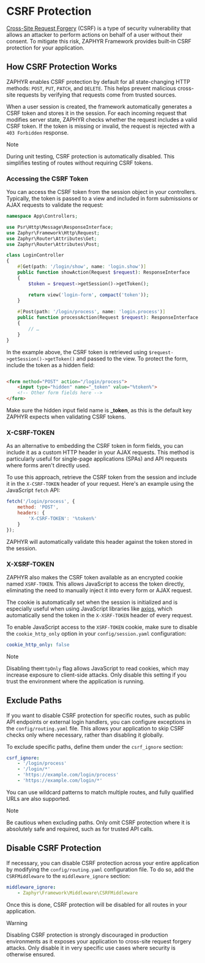 # CSRF Protection

[Cross-Site Request Forgery](https://en.wikipedia.org/wiki/Cross-site_request_forgery) (CSRF) is a type of security
vulnerability that allows an attacker to perform actions on behalf of a user without their consent. To mitigate this
risk, ZAPHYR Framework provides built-in CSRF protection for your application.

## How CSRF Protection Works

ZAPHYR enables CSRF protection by default for all state-changing HTTP methods: `POST`, `PUT`, `PATCH`, and `DELETE`.
This helps prevent malicious cross-site requests by verifying that requests come from trusted sources.

When a user session is created, the framework automatically generates a CSRF token and stores it in the session. For
each incoming request that modifies server state, ZAPHYR checks whether the request includes a valid CSRF token. If the
token is missing or invalid, the request is rejected with a `403 Forbidden` response.

> [!NOTE]
> During unit testing, CSRF protection is automatically disabled. This simplifies testing of routes without requiring
> CSRF tokens.

### Accessing the CSRF Token

You can access the CSRF token from the session object in your controllers. Typically, the token is passed to a view and
included in form submissions or AJAX requests to validate the request:

```php
namespace App\Controllers;

use Psr\Http\Message\ResponseInterface;
use Zaphyr\Framework\Http\Request;
use Zaphyr\Router\Attributes\Get;
use Zaphyr\Router\Attributes\Post;

class LoginController
{    
    #[Get(path: '/login/show', name: 'login.show')]
    public function showAction(Request $request): ResponseInterface
    {
        $token = $request->getSession()->getToken();

        return view('login-form', compact('token'));
    }
    
    #[Post(path: '/login/process', name: 'login.process')]
    public function processAction(Request $request): ResponseInterface
    {
        // …
    }
}
```

In the example above, the CSRF token is retrieved using `$request->getSession()->getToken()` and passed to the view. To
protect the form, include the token as a hidden field:

```html

<form method="POST" action="/login/process">
    <input type="hidden" name="_token" value="%token%">
    <!-- Other form fields here -->
</form>
```

Make sure the hidden input field name is **_token**, as this is the default key ZAPHYR expects when validating CSRF
tokens.

### X-CSRF-TOKEN

As an alternative to embedding the CSRF token in form fields, you can include it as a custom HTTP header in your AJAX
requests. This method is particularly useful for single-page applications (SPAs) and API requests where forms aren't
directly used.

To use this approach, retrieve the CSRF token from the session and include it in the `X-CSRF-TOKEN` header of your
request. Here's an example using the JavaScript `fetch` API:

```javascript
fetch('/login/process', {
    method: 'POST',
    headers: {
        'X-CSRF-TOKEN': '%token%'
    }
});
```

ZAPHYR will automatically validate this header against the token stored in the session.

### X-XSRF-TOKEN

ZAPHYR also makes the CSRF token available as an encrypted cookie named `XSRF-TOKEN`. This allows JavaScript to access
the token directly, eliminating the need to manually inject it into every form or AJAX request.

The cookie is automatically set when the session is initialized and is especially useful when using JavaScript
libraries like [axios](https://axios-http.com/), which automatically send the token in the `X-XSRF-TOKEN` header of
every request.

To enable JavaScript access to the `XSRF-TOKEN` cookie, make sure to disable the `cookie_http_only` option in your
`config/session.yaml` configuration:

```yaml
cookie_http_only: false
```

> [!NOTE]
> Disabling the`HttpOnly` flag allows JavaScript to read cookies, which may increase exposure to client-side attacks.
> Only disable this setting if you trust the environment where the application is running.

## Exclude Paths

If you want to disable CSRF protection for specific routes, such as public API endpoints or external login handlers, you
can configure exceptions in the `config/routing.yaml` file. This allows your application to skip CSRF checks only where
necessary, rather than disabling it globally.

To exclude specific paths, define them under the `csrf_ignore` section:

```yaml
csrf_ignore:
    - '/login/process'
    - '/login/*'
    - 'https://example.com/login/process'
    - 'https://example.com/login/*'
```

You can use wildcard patterns to match multiple routes, and fully qualified URLs are also supported.

> [!NOTE]
> Be cautious when excluding paths. Only omit CSRF protection where it is absolutely safe and required, such as for
> trusted API calls.

## Disable CSRF Protection

If necessary, you can disable CSRF protection across your entire application by modifying the `config/routing.yaml`
configuration file. To do so, add the `CSRFMiddleware` to the `middleware_ignore` section:

```yaml
middleware_ignore:
    - Zaphyr\Framework\Middleware\CSRFMiddleware
```

Once this is done, CSRF protection will be disabled for all routes in your application.

> [!WARNING]
> Disabling CSRF protection is strongly discouraged in production environments as it exposes your application to
> cross-site request forgery attacks. Only disable it in very specific use cases where security is otherwise ensured.

